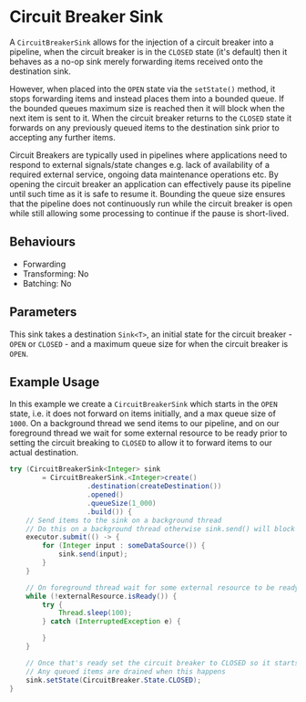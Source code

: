 # Circuit Breaker Sink

A `CircuitBreakerSink` allows for the injection of a circuit breaker into a pipeline, when the circuit breaker is in the
`CLOSED` state (it's default) then it behaves as a no-op sink merely forwarding items received onto the destination
sink.  

However, when placed into the `OPEN` state via the `setState()` method, it stops forwarding items and instead places
them into a bounded queue.  If the bounded queues maximum size is reached then it will block when the next item is sent
to it.  When the circuit breaker returns to the `CLOSED` state it forwards on any previously queued items to the
destination sink prior to accepting any further items.

Circuit Breakers are typically used in pipelines where applications need to respond to external signals/state changes
e.g. lack of availability of a required external service, ongoing data maintenance operations etc.  By opening the
circuit breaker an application can effectively pause its pipeline until such time as it is safe to resume it.  Bounding
the queue size ensures that the pipeline does not continuously run while the circuit breaker is open while still
allowing some processing to continue if the pause is short-lived.

## Behaviours

- Forwarding
- Transforming: No
- Batching: No

## Parameters

This sink takes a destination `Sink<T>`, an initial state for the circuit breaker - `OPEN` or `CLOSED` - and a maximum
queue size for when the circuit breaker is `OPEN`.

## Example Usage

In this example we create a `CircuitBreakerSink` which starts in the `OPEN` state, i.e. it does not forward on items
initially, and a max queue size of `1000`.  On a background thread we send items to our pipeline, and on our foreground
thread we wait for some external resource to be ready prior to setting the circuit breaking to `CLOSED` to allow it to
forward items to our actual destination.

```java
try (CircuitBreakerSink<Integer> sink 
        = CircuitBreakerSink.<Integer>create()
                   .destination(createDestination())
                   .opened()
                   .queueSize(1_000)
                   .build()) {
    // Send items to the sink on a background thread
    // Do this on a background thread otherwise sink.send() will block once the max queue size is reached
    executor.submit(() -> {
        for (Integer input : someDataSource()) {
            sink.send(input);
        }
    }

    // On foreground thread wait for some external resource to be ready
    while (!externalResource.isReady()) {
        try {
            Thread.sleep(100);
        } catch (InterruptedException e) {

        }
    }

    // Once that's ready set the circuit breaker to CLOSED so it starts forwarding items
    // Any queued items are drained when this happens
    sink.setState(CircuitBreaker.State.CLOSED);
}
```
